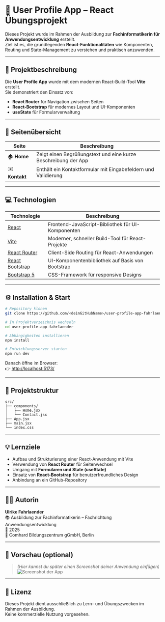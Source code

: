 <!-- # React + Vite

This template provides a minimal setup to get React working in Vite with HMR and some ESLint rules.

Currently, two official plugins are available:

- [@vitejs/plugin-react](https://github.com/vitejs/vite-plugin-react/blob/main/packages/plugin-react) uses [Babel](https://babeljs.io/) (or [oxc](https://oxc.rs) when used in [rolldown-vite](https://vite.dev/guide/rolldown)) for Fast Refresh
- [@vitejs/plugin-react-swc](https://github.com/vitejs/vite-plugin-react/blob/main/packages/plugin-react-swc) uses [SWC](https://swc.rs/) for Fast Refresh

## React Compiler

The React Compiler is not enabled on this template because of its impact on dev & build performances. To add it, see [this documentation](https://react.dev/learn/react-compiler/installation).

## Expanding the ESLint configuration

If you are developing a production application, we recommend using TypeScript with type-aware lint rules enabled. Check out the [TS template](https://github.com/vitejs/vite/tree/main/packages/create-vite/template-react-ts) for information on how to integrate TypeScript and [`typescript-eslint`](https://typescript-eslint.io) in your project. -->

# 🧩 User Profile App – React Übungsprojekt

Dieses Projekt wurde im Rahmen der Ausbildung zur **Fachinformatikerin für Anwendungsentwicklung** erstellt.  
Ziel ist es, die grundlegenden **React-Funktionalitäten** wie Komponenten, Routing und State-Management zu verstehen und praktisch anzuwenden.

---

## 🚀 Projektbeschreibung

Die **User Profile App** wurde mit dem modernen React-Build-Tool **Vite** erstellt.  
Sie demonstriert den Einsatz von:
- **React Router** für Navigation zwischen Seiten
- **React-Bootstrap** für modernes Layout und UI-Komponenten
- **useState** für Formularverwaltung

---

## 🧭 Seitenübersicht

| Seite | Beschreibung |
|-------|---------------|
| 🏠 **Home** | Zeigt einen Begrüßungstext und eine kurze Beschreibung der App |
| ✉️ **Kontakt** | Enthält ein Kontaktformular mit Eingabefeldern und Validierung |

---

## 💻 Technologien

| Technologie | Beschreibung |
|--------------|---------------|
| [React](https://react.dev/) | Frontend-JavaScript-Bibliothek für UI-Komponenten |
| [Vite](https://vitejs.dev/) | Moderner, schneller Build-Tool für React-Projekte |
| [React Router](https://reactrouter.com/) | Client-Side Routing für React-Anwendungen |
| [React Bootstrap](https://react-bootstrap.github.io/) | UI-Komponentenbibliothek auf Basis von Bootstrap |
| [Bootstrap 5](https://getbootstrap.com/) | CSS-Framework für responsive Designs |

---

## ⚙️ Installation & Start

```bash
# Repository klonen
git clone https://github.com/<deinGitHubName>/user-profile-app-fahrlaender.git

# In Projektverzeichnis wechseln
cd user-profile-app-fahrlaender

# Abhängigkeiten installieren
npm install

# Entwicklungsserver starten
npm run dev
```

Danach öffne im Browser:  
👉 [http://localhost:5173/](http://localhost:5173/)

---

## 🧱 Projektstruktur

```
src/
├── components/
│   ├── Home.jsx
│   └── Contact.jsx
├── App.jsx
├── main.jsx
└── index.css
```

---

## 💡 Lernziele

- Aufbau und Strukturierung einer React-Anwendung mit Vite  
- Verwendung von **React Router** für Seitenwechsel  
- Umgang mit **Formularen und State (useState)**  
- Einsatz von **React-Bootstrap** für benutzerfreundliches Design  
- Anbindung an ein GitHub-Repository

---

## 🧑‍💻 Autorin

**Ulrike Fahrlaender**  
📚 Ausbildung zur Fachinformatikerin – Fachrichtung Anwendungsentwicklung  
📆 2025  
🏫 Comhard Bildungszentrum gGmbH, Berlin  

---

## 🌟 Vorschau (optional)

> *(Hier kannst du später einen Screenshot deiner Anwendung einfügen)*  
> ![Screenshot der App](./screenshot.png)

---

## 📄 Lizenz

Dieses Projekt dient ausschließlich zu Lern- und Übungszwecken im Rahmen der Ausbildung.  
Keine kommerzielle Nutzung vorgesehen.
